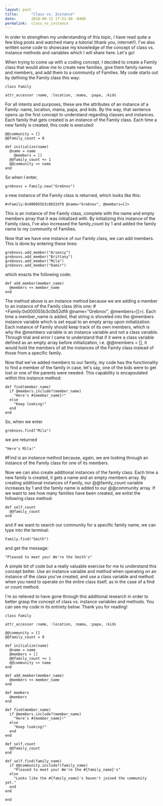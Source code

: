```yaml
---
layout: post
title:      "Class vs. Instance"
date:       2018-06-15 17:51:40 -0400
permalink:  class_vs_instance
---
```


In order to strengthen my understanding of this topic, I have read quite a few blog posts and watched many a tutorial (thank you, internet!). I've also written some code to showcase my knowledge of the concept of class vs. instance methods and variables which I will share here. Let's go!

When trying to come up with a coding concept, I decided to create a Family class that would allow me to create new families, give them family names and members, and add them to a community of Families. My code starts out by defining the Family class this way:

```
class Family

attr_accessor :name, :location, :mama, :papa, :kids
```
For all intents and purposes, these are the attributes of an instance of a Family: name, location, mama, papa, and kids. By the way, that sentence opens up the first concept to understand regarding classes and instances. Each family that gets created is an instance of the Family class. Each time a new family is created, this code is executed: 

```
@@community = []
@@family_count = 0

def initialize(name)
  @name = name
	@members = []
  @@family_count += 1
  @@community << name
end
```

So when I enter,

```
grebnovs = Family.new("Grebnov")
```

a new instance of the Family class is returned, which looks like this:

```
#<Family:0x000055b3c0b52df8 @name="Grebnov", @members=[]>
```


This is an instance of the Family class, complete with the name and empty members array that it was initialized with. By initializing this instance of the Family class, I've also increased the family_count by 1 and added the family name to my community of Families.

Now that we have one instance of our Family class, we can add members. This is done by entering these lines:

```
grebnovs.add_member("Arseniy")
grebnovs.add_member("Brittany")
grebnovs.add_member("Mila")
grebnovs.add_member("Damir")
```

which enacts the following code:

```
def add_member(member_name)
  @members << member_name
end
```

The method above is an instance method because we are adding a member to an instance of the Family class (this one: #<Family:0x000055b3c0b52df8 @name="Grebnov", @members=[]>). Each time a member_name is added, that string is shoveled into the @members instance variable which is set equal to an empty array upon initialization. Each instance of Family should keep track of its own members, which is why the @members variable is an instance variable and not a class variable. Through trial and error I came to understand that if it were a class variable defined as an empty array before initialization, i.e. @@members = [], it would hold the members of all the instances of the Family class instead of those from a specific family.

Now that we've added members to our family, my code has the functionality to find a member of the family in case, let's say, one of the kids were to get lost or one of the parents were needed. This capability is encapsulated within this instance method:

```
def find(member_name)
  if @members.include?(member_name)
    "Here's #{member_name}!"
  else 
    "Keep looking!"
  end
end
```

So, when we enter

```
grebnovs.find("Mila")
```

we are returned

```
"Here's Mila!"
```

#Find is an instance method because, again, we are looking through an instance of the Family class for one of its members.

Now we can also create additional instances of the family class. Each time a new family is created, it gets a name and an empty members array. By creating additional instances of Family, our @@family_count variable increases by 1 and the family name is added to our @@community array. If we want to see how many families have been created, we enlist the following class method:

```
def self.count
  @@family_count
end
```

and if we want to search our community for a specific family name, we can type into the terminal:

```
Family.find("Smith")
```

and get the message:

```
"Pleased to meet you! We're the Smith's"
```

A simple bit of code but a really valuable exercise for me to understand this concept better. Use an instance variable and method when operating on an instance of the class you've created, and use a class variable and method when you need to operate on the entire class itself, as in the case of a find or count method.

I'm so relieved to have gone through this additional research in order to better grasp the concept of class vs. instance variables and methods. You can see my code in its entirety below. Thank you for reading!

```
class Family

attr_accessor :name, :location, :mama, :papa, :kids

@@community = []
@@family_count = 0

def initialize(name)
  @name = name
  @members = []
  @@family_count += 1
  @@community << name
end

def add_member(member_name)
  @members << member_name
end

def members
  @members
end

def find(member_name)
  if @members.include?(member_name)
    "Here's #{member_name}!"
  else 
    "Keep looking!"
  end
end

def self.count
  @@family_count
end

def self.find(family_name)
  if @@community.include?(family_name)
    "Pleased to meet you! We're the #{family_name}'s"
  else
    "Looks like the #{family_name}'s haven't joined the community yet."
  end
end

end
```









